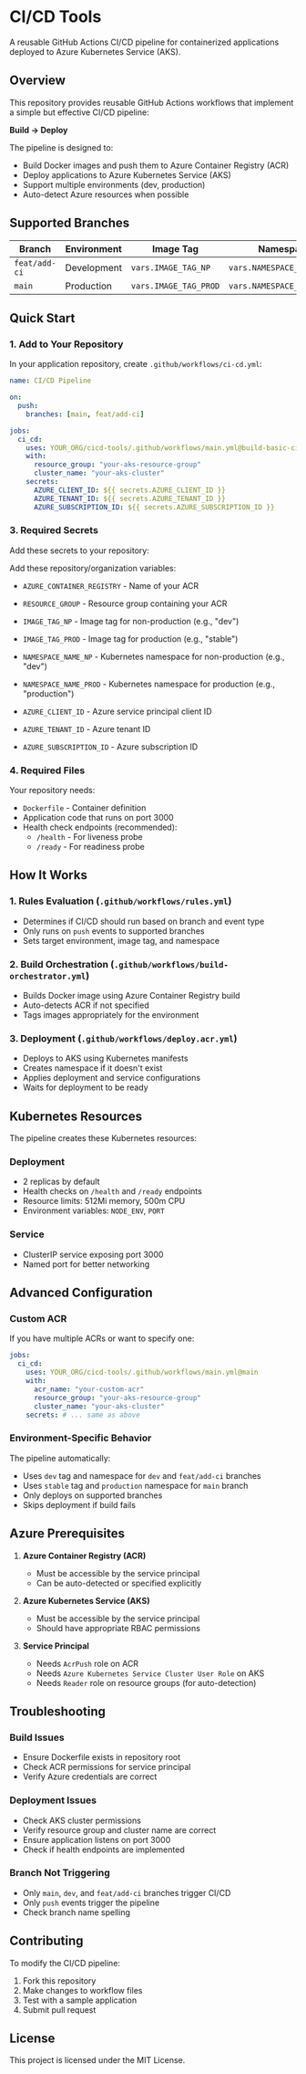 # CI/CD Tools

A reusable GitHub Actions CI/CD pipeline for containerized applications deployed to Azure Kubernetes Service (AKS).

## Overview

This repository provides reusable GitHub Actions workflows that implement a simple but effective CI/CD pipeline:

**Build → Deploy**

The pipeline is designed to:
- Build Docker images and push them to Azure Container Registry (ACR)
- Deploy applications to Azure Kubernetes Service (AKS) 
- Support multiple environments (dev, production)
- Auto-detect Azure resources when possible

## Supported Branches

| Branch | Environment | Image Tag | Namespace |
|--------|-------------|-----------|-----------|
| `feat/add-ci` | Development | `vars.IMAGE_TAG_NP` | `vars.NAMESPACE_NAME_NP` |
| `main` | Production | `vars.IMAGE_TAG_PROD` | `vars.NAMESPACE_NAME_PROD` |

## Quick Start

### 1. Add to Your Repository

In your application repository, create `.github/workflows/ci-cd.yml`:

```yaml
name: CI/CD Pipeline

on:
  push:
    branches: [main, feat/add-ci]

jobs:
  ci_cd:
    uses: YOUR_ORG/cicd-tools/.github/workflows/main.yml@build-basic-cicd
    with:
      resource_group: "your-aks-resource-group"
      cluster_name: "your-aks-cluster"
    secrets:
      AZURE_CLIENT_ID: ${{ secrets.AZURE_CLIENT_ID }}
      AZURE_TENANT_ID: ${{ secrets.AZURE_TENANT_ID }}
      AZURE_SUBSCRIPTION_ID: ${{ secrets.AZURE_SUBSCRIPTION_ID }}
```

### 3. Required Secrets

Add these secrets to your repository:

Add these repository/organization variables:

- `AZURE_CONTAINER_REGISTRY` - Name of your ACR
- `RESOURCE_GROUP` - Resource group containing your ACR
- `IMAGE_TAG_NP` - Image tag for non-production (e.g., "dev")
- `IMAGE_TAG_PROD` - Image tag for production (e.g., "stable")
- `NAMESPACE_NAME_NP` - Kubernetes namespace for non-production (e.g., "dev")
- `NAMESPACE_NAME_PROD` - Kubernetes namespace for production (e.g., "production")

- `AZURE_CLIENT_ID` - Azure service principal client ID
- `AZURE_TENANT_ID` - Azure tenant ID  
- `AZURE_SUBSCRIPTION_ID` - Azure subscription ID

### 4. Required Files

Your repository needs:

- `Dockerfile` - Container definition
- Application code that runs on port 3000
- Health check endpoints (recommended):
  - `/health` - For liveness probe
  - `/ready` - For readiness probe

## How It Works

### 1. Rules Evaluation (`.github/workflows/rules.yml`)
- Determines if CI/CD should run based on branch and event type
- Only runs on `push` events to supported branches
- Sets target environment, image tag, and namespace

### 2. Build Orchestration (`.github/workflows/build-orchestrator.yml`)
- Builds Docker image using Azure Container Registry build
- Auto-detects ACR if not specified
- Tags images appropriately for the environment

### 3. Deployment (`.github/workflows/deploy.acr.yml`)
- Deploys to AKS using Kubernetes manifests
- Creates namespace if it doesn't exist
- Applies deployment and service configurations
- Waits for deployment to be ready

## Kubernetes Resources

The pipeline creates these Kubernetes resources:

### Deployment
- 2 replicas by default
- Health checks on `/health` and `/ready` endpoints
- Resource limits: 512Mi memory, 500m CPU
- Environment variables: `NODE_ENV`, `PORT`

### Service
- ClusterIP service exposing port 3000
- Named port for better networking

## Advanced Configuration

### Custom ACR
If you have multiple ACRs or want to specify one:

```yaml
jobs:
  ci_cd:
    uses: YOUR_ORG/cicd-tools/.github/workflows/main.yml@main
    with:
      acr_name: "your-custom-acr"
      resource_group: "your-aks-resource-group"
      cluster_name: "your-aks-cluster"
    secrets: # ... same as above
```

### Environment-Specific Behavior

The pipeline automatically:
- Uses `dev` tag and namespace for `dev` and `feat/add-ci` branches
- Uses `stable` tag and `production` namespace for `main` branch
- Only deploys on supported branches
- Skips deployment if build fails

## Azure Prerequisites

1. **Azure Container Registry (ACR)**
   - Must be accessible by the service principal
   - Can be auto-detected or specified explicitly

2. **Azure Kubernetes Service (AKS)**
   - Must be accessible by the service principal
   - Should have appropriate RBAC permissions

3. **Service Principal**
   - Needs `AcrPush` role on ACR
   - Needs `Azure Kubernetes Service Cluster User Role` on AKS
   - Needs `Reader` role on resource groups (for auto-detection)

## Troubleshooting

### Build Issues
- Ensure Dockerfile exists in repository root
- Check ACR permissions for service principal
- Verify Azure credentials are correct

### Deployment Issues  
- Check AKS cluster permissions
- Verify resource group and cluster name are correct
- Ensure application listens on port 3000
- Check if health endpoints are implemented

### Branch Not Triggering
- Only `main`, `dev`, and `feat/add-ci` branches trigger CI/CD
- Only `push` events trigger the pipeline
- Check branch name spelling

## Contributing

To modify the CI/CD pipeline:

1. Fork this repository
2. Make changes to workflow files
3. Test with a sample application
4. Submit pull request

## License

This project is licensed under the MIT License.
